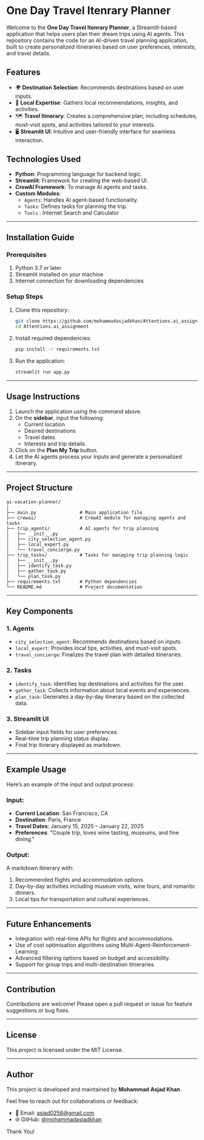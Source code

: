 # One Day Travel Itenrary Planner

Welcome to the **One Day Travel Itenrary Planner**, a Streamlit-based application that helps users plan their dream trips using AI agents. This repository contains the code for an AI-driven travel planning application, built to create personalized itineraries based on user preferences, interests, and travel details.

## Features
- 🌍 **Destination Selection**: Recommends destinations based on user inputs.
- 🤝 **Local Expertise**: Gathers local recommendations, insights, and activities.
- 🗺️ **Travel Itinerary**: Creates a comprehensive plan, including schedules, must-visit spots, and activities tailored to your interests.
- 🖥️ **Streamlit UI**: Intuitive and user-friendly interface for seamless interaction.

## Technologies Used
- **Python**: Programming language for backend logic.
- **Streamlit**: Framework for creating the web-based UI.
- **CrewAI Framework**: To manage AI agents and tasks.
- **Custom Modules**:
  - `Agents`: Handles AI agent-based functionality.
  - `Tasks`: Defines tasks for planning the trip.
  - `Tools` : Internet Search and Calculator

---

## Installation Guide

### Prerequisites
1. Python 3.7 or later
2. Streamlit installed on your machine
3. Internet connection for downloading dependencies

### Setup Steps
1. Clone this repository:
   ```bash
   git clone https://github.com/mohammadasjadkhan/Attentions.ai_assignment.git
   cd Attentions.ai_assignment
   ```
2. Install required dependencies:
   ```bash
   pip install -r requirements.txt
   ```
3. Run the application:
   ```bash
   streamlit run app.py
   ```

---

## Usage Instructions
1. Launch the application using the command above.
2. On the **sidebar**, input the following:
   - Current location
   - Desired destinations
   - Travel dates
   - Interests and trip details
3. Click on the **Plan My Trip** button.
4. Let the AI agents process your inputs and generate a personalized itinerary.

---

## Project Structure
```
ai-vacation-planner/
│
├── main.py                # Main application file
├── crewai/                # CrewAI module for managing agents and tasks
├── trip_agents/           # AI agents for trip planning
│   ├── __init__.py
│   ├── city_selection_agent.py
│   ├── local_expert.py
│   └── travel_concierge.py
├── trip_tasks/            # Tasks for managing trip planning logic
│   ├── __init__.py
│   ├── identify_task.py
│   ├── gather_task.py
│   └── plan_task.py
├── requirements.txt       # Python dependencies
└── README.md              # Project documentation
```

---

## Key Components

### 1. **Agents**
- `city_selection_agent`: Recommends destinations based on inputs.
- `local_expert`: Provides local tips, activities, and must-visit spots.
- `travel_concierge`: Finalizes the travel plan with detailed itineraries.

### 2. **Tasks**
- `identify_task`: Identifies top destinations and activities for the user.
- `gather_task`: Collects information about local events and experiences.
- `plan_task`: Generates a day-by-day itinerary based on the collected data.

### 3. **Streamlit UI**
- Sidebar input fields for user preferences.
- Real-time trip planning status display.
- Final trip itinerary displayed as markdown.

---

## Example Usage

Here’s an example of the input and output process:

### Input:
- **Current Location**: San Francisco, CA
- **Destination**: Paris, France
- **Travel Dates**: January 15, 2025 – January 22, 2025
- **Preferences**: "Couple trip, loves wine tasting, museums, and fine dining."

### Output:
A markdown itinerary with:
1. Recommended flights and accommodation options.
2. Day-by-day activities including museum visits, wine tours, and romantic dinners.
3. Local tips for transportation and cultural experiences.

---

## Future Enhancements
- Integration with real-time APIs for flights and accommodations.
- Use of cost optimisation algorithms using Multi-Agent-Reinforcement-Learning.
- Advanced filtering options based on budget and accessibility.
- Support for group trips and multi-destination itineraries.

---

## Contribution
Contributions are welcome! Please open a pull request or issue for feature suggestions or bug fixes.

---

## License
This project is licensed under the MIT License.

---

## Author
This project is developed and maintained by **Mohammad Asjad Khan**. 

Feel free to reach out for collaborations or feedback:
- 📧 Email: asjad0256@gmail.com
- 🌐 GitHub: [@mohammadasjadkhan](https://github.com/MohammadAsjadKhan)

Thank You! 
